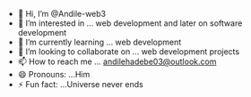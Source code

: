 - 👋 Hi, I’m @Andile-web3
- 👀 I’m interested in ... web development and later on software development 
- 🌱 I’m currently learning ... web development 
- 💞️ I’m looking to collaborate on ... web development projects 
- 📫 How to reach me ... andilehadebe03@outlook.com 
- 😄 Pronouns: ...Him
- ⚡ Fun fact: ...Universe never ends

<!---
Andile-web3/Andile-web3 is a ✨ special ✨ repository because its `README.md` (this file) appears on your GitHub profile.
You can click the Preview link to take a look at your changes.
--->

